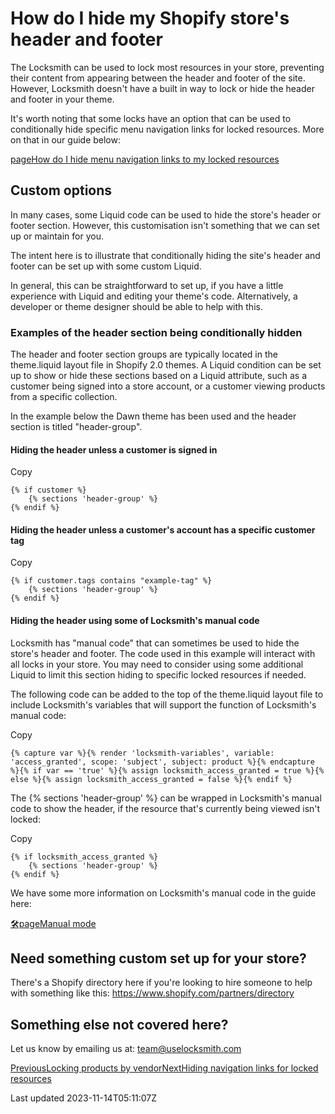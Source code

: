 # How do I hide my Shopify store's header and footer

The Locksmith can be used to lock most resources in your store, preventing their content from appearing between the header and footer of the site. However, Locksmith doesn't have a built in way to lock or hide the header and footer in your theme.

It's worth noting that some locks have an option that can be used to conditionally hide specific menu navigation links for locked resources. More on that in our guide below:

[pageHow do I hide menu navigation links to my locked resources](/faqs/more/how-do-i-hide-menu-navigation-links-to-my-locked-resources)
## Custom options

In many cases, some Liquid code can be used to hide the store's header or footer section. However, this customisation isn't something that we can set up or maintain for you.

The intent here is to illustrate that conditionally hiding the site's header and footer can be set up with some custom Liquid.

In general, this can be straightforward to set up, if you have a little experience with Liquid and editing your theme's code. Alternatively, a developer or theme designer should be able to help with this.

### Examples of the header section being conditionally hidden

The header and footer section groups are typically located in the theme.liquid layout file in Shopify 2.0 themes. A Liquid condition can be set up to show or hide these sections based on a Liquid attribute, such as a customer being signed into a store account, or a customer viewing products from a specific collection.

In the example below the Dawn theme has been used and the header section is titled "header-group".

#### Hiding the header unless a customer is signed in

Copy

    {% if customer %}
        {% sections 'header-group' %}
    {% endif %}

#### Hiding the header unless a customer's account has a specific customer tag

Copy

    {% if customer.tags contains "example-tag" %}
        {% sections 'header-group' %}
    {% endif %}

#### Hiding the header using some of Locksmith's manual code

Locksmith has "manual code" that can sometimes be used to hide the store's header and footer. The code used in this example will interact with all locks in your store. You may need to consider using some additional Liquid to limit this section hiding to specific locked resources if needed.

The following code can be added to the top of the theme.liquid layout file to include Locksmith's variables that will support the function of Locksmith's manual code:

Copy

    {% capture var %}{% render 'locksmith-variables', variable: 'access_granted', scope: 'subject', subject: product %}{% endcapture %}{% if var == 'true' %}{% assign locksmith_access_granted = true %}{% else %}{% assign locksmith_access_granted = false %}{% endif %}

The {% sections 'header-group' %} can be wrapped in Locksmith's manual code to show the header, if the resource that's currently being viewed isn't locked:

Copy

    {% if locksmith_access_granted %}
        {% sections 'header-group' %}
    {% endif %}

We have some more information on Locksmith's manual code in the guide here:

[🛠️pageManual mode](/tutorials/more/manual-mode)
## Need something custom set up for your store?

There's a Shopify directory here if you're looking to hire someone to help with something like this: https://www.shopify.com/partners/directory

## Something else not covered here?

Let us know by emailing us at: team@uselocksmith.com

[PreviousLocking products by vendor](/tutorials/more/locking-products-by-vendor)[NextHiding navigation links for locked resources](/tutorials/more/hiding-navigation-links-for-locked-resources)

Last updated 2023-11-14T05:11:07Z
